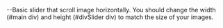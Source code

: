 --Basic slider that scroll image horizontally. You should change the width (#main div) and height (#divSlider div) to match the size of your images.